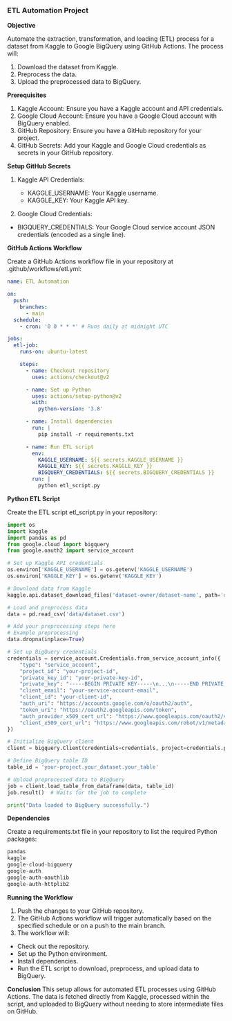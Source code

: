 ### **ETL Automation Project**

**Objective**

Automate the extraction, transformation, and loading (ETL) process for a dataset from Kaggle to Google BigQuery using GitHub Actions. The process will:

1. Download the dataset from Kaggle.
2. Preprocess the data.
3. Upload the preprocessed data to BigQuery.

**Prerequisites**

1. Kaggle Account: Ensure you have a Kaggle account and API credentials.
2. Google Cloud Account: Ensure you have a Google Cloud account with BigQuery enabled.
3. GitHub Repository: Ensure you have a GitHub repository for your project.
4. GitHub Secrets: Add your Kaggle and Google Cloud credentials as secrets in your GitHub repository.

**Setup GitHub Secrets**

1. Kaggle API Credentials:

    - KAGGLE_USERNAME: Your Kaggle username.
    - KAGGLE_KEY: Your Kaggle API key.

2. Google Cloud Credentials:

  - BIGQUERY_CREDENTIALS: Your Google Cloud service account JSON credentials (encoded as a single line).

**GitHub Actions Workflow**

Create a GitHub Actions workflow file in your repository at .github/workflows/etl.yml:

```yaml
name: ETL Automation

on:
  push:
    branches:
      - main
  schedule:
    - cron: '0 0 * * *' # Runs daily at midnight UTC

jobs:
  etl-job:
    runs-on: ubuntu-latest

    steps:
      - name: Checkout repository
        uses: actions/checkout@v2

      - name: Set up Python
        uses: actions/setup-python@v2
        with:
          python-version: '3.8'

      - name: Install dependencies
        run: |
          pip install -r requirements.txt

      - name: Run ETL script
        env:
          KAGGLE_USERNAME: ${{ secrets.KAGGLE_USERNAME }}
          KAGGLE_KEY: ${{ secrets.KAGGLE_KEY }}
          BIGQUERY_CREDENTIALS: ${{ secrets.BIGQUERY_CREDENTIALS }}
        run: |
          python etl_script.py
```

**Python ETL Script**

Create the ETL script etl_script.py in your repository:

```python
import os
import kaggle
import pandas as pd
from google.cloud import bigquery
from google.oauth2 import service_account

# Set up Kaggle API credentials
os.environ['KAGGLE_USERNAME'] = os.getenv('KAGGLE_USERNAME')
os.environ['KAGGLE_KEY'] = os.getenv('KAGGLE_KEY')

# Download data from Kaggle
kaggle.api.dataset_download_files('dataset-owner/dataset-name', path='data/', unzip=True)

# Load and preprocess data
data = pd.read_csv('data/dataset.csv')

# Add your preprocessing steps here
# Example preprocessing
data.dropna(inplace=True)

# Set up BigQuery credentials
credentials = service_account.Credentials.from_service_account_info({
    "type": "service_account",
    "project_id": "your-project-id",
    "private_key_id": "your-private-key-id",
    "private_key": "-----BEGIN PRIVATE KEY-----\n...\n-----END PRIVATE KEY-----\n",
    "client_email": "your-service-account-email",
    "client_id": "your-client-id",
    "auth_uri": "https://accounts.google.com/o/oauth2/auth",
    "token_uri": "https://oauth2.googleapis.com/token",
    "auth_provider_x509_cert_url": "https://www.googleapis.com/oauth2/v1/certs",
    "client_x509_cert_url": "https://www.googleapis.com/robot/v1/metadata/x509/your-service-account-email"
})

# Initialize BigQuery client
client = bigquery.Client(credentials=credentials, project=credentials.project_id)

# Define BigQuery table ID
table_id = 'your-project.your_dataset.your_table'

# Upload preprocessed data to BigQuery
job = client.load_table_from_dataframe(data, table_id)
job.result()  # Waits for the job to complete

print("Data loaded to BigQuery successfully.")
```

**Dependencies**

Create a requirements.txt file in your repository to list the required Python packages:

```python
pandas
kaggle
google-cloud-bigquery
google-auth
google-auth-oauthlib
google-auth-httplib2
```
**Running the Workflow**

1. Push the changes to your GitHub repository.
2. The GitHub Actions workflow will trigger automatically based on the specified schedule or on a push to the main branch.
3. The workflow will:
   
  - Check out the repository.
  - Set up the Python environment.
  - Install dependencies.
  - Run the ETL script to download, preprocess, and upload data to BigQuery.

**Conclusion**
This setup allows for automated ETL processes using GitHub Actions. The data is fetched directly from Kaggle, processed within the script, and uploaded to BigQuery without needing to store intermediate files on GitHub.










